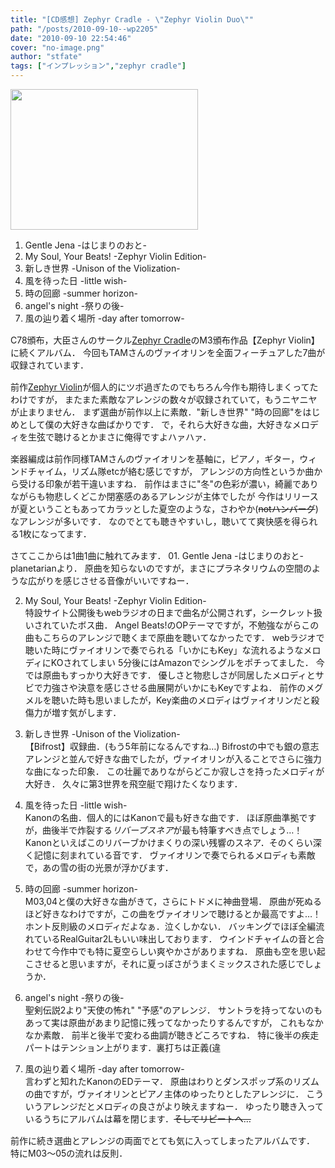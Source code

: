 ```yaml
---
title: "[CD感想] Zephyr Cradle - \"Zephyr Violin Duo\""
path: "/posts/2010-09-10--wp2205"
date: "2010-09-10 22:54:46"
cover: "no-image.png"
author: "stfate"
tags: ["インプレッション","zephyr cradle"]
---
```



<a href="http://stfate.net/wp-content/uploads/2010/08/zephyrDV.jpg"><img src="http://stfate.net/wp-content/uploads/2010/08/zephyrDV-300x225.jpg" alt="" title="zephyrDV" width="300" height="225" class="alignnone size-medium wp-image-2193" /></a>
01. Gentle Jena -はじまりのおと-
02. My Soul, Your Beats! -Zephyr Violin Edition-
03. 新しき世界 -Unison of the Violization-
04. 風を待った日 -little wish-
05. 時の回廊 -summer horizon-
06. angel's night -祭りの後-
07. 風の辿り着く場所 -day after tomorrow-

<!--more-->
<p style="margin-top:15px">C78頒布，大臣さんのサークル<a href="http://www.zephyr-cradle.info/">Zephyr Cradle</a>のM3頒布作品【Zephyr Violin】に続くアルバム．
今回もTAMさんのヴァイオリンを全面フィーチュアした7曲が収録されています．</p>

<p style="margin-top:15px">前作<a href="http://www.zephyr-cradle.info/violin/">Zephyr Violin</a>が個人的にツボ過ぎたのでもちろん今作も期待しまくってたわけですが，
またまた素敵なアレンジの数々が収録されていて，もうニヤニヤが止まりません．
まず選曲が前作以上に素敵．"新しき世界" "時の回廊"をはじめとして僕の大好きな曲ばかりです．
で，それら大好きな曲，大好きなメロディを生弦で聴けるとかまさに俺得ですよハァハァ．</p>

<p style="margin-top:15px">楽器編成は前作同様TAMさんのヴァイオリンを基軸に，ピアノ，ギター，ウィンドチャイム，リズム隊etcが絡む感じですが，
アレンジの方向性というか曲から受ける印象が若干違いますね．
前作はまさに"冬"の色彩が濃い，綺麗でありながらも物悲しくどこか閉塞感のあるアレンジが主体でしたが
今作はリリースが夏ということもあってカラッとした夏空のような，さわやか(<del datetime="2010-09-10T12:15:22+00:00">notハンバーグ</del>)なアレンジが多いです．
なのでとても聴きやすいし，聴いてて爽快感を得られる1枚になってます．</p>

<p style="margin-top:15px">さてここからは1曲1曲に触れてみます．
01. Gentle Jena -はじまりのおと-<br>
planetarianより．
原曲を知らないのですが，まさにプラネタリウムの空間のような広がりを感じさせる音像がいいですねー．

02. My Soul, Your Beats! -Zephyr Violin Edition-<br>
特設サイト公開後もwebラジオの日まで曲名が公開されず，シークレット扱いされていたボス曲．
Angel Beats!のOPテーマですが，不勉強ながらこの曲もこちらのアレンジで聴くまで原曲を聴いてなかったです．
webラジオで聴いた時にヴァイオリンで奏でられる「いかにもKey」な流れるようなメロディにKOされてしまい
5分後にはAmazonでシングルをポチってました．
今では原曲もすっかり大好きです．
優しさと物悲しさが同居したメロディとサビで力強さや決意を感じさせる曲展開がいかにもKeyですよね．
前作のメグメルを聴いた時も思いましたが，Key楽曲のメロディはヴァイオリンだと殺傷力が増す気がします．

03. 新しき世界 -Unison of the Violization-<br>
【Bifrost】収録曲．(もう5年前になるんですね…)
Bifrostの中でも銀の意志アレンジと並んで好きな曲でしたが，ヴァイオリンが入ることでさらに強力な曲になった印象．
この壮麗でありながらどこか寂しさを持ったメロディが大好き．
久々に第3世界を飛空艇で翔けたくなります．

04. 風を待った日 -little wish-<br>
Kanonの名曲．個人的にはKanonで最も好きな曲です．
ほぼ原曲準拠ですが，曲後半で炸裂する<em>リバーブスネア</em>が最も特筆すべき点でしょう…！
Kanonといえばこのリバーブかけまくりの深い残響のスネア．そのくらい深く記憶に刻まれている音です．
ヴァイオリンで奏でられるメロディも素敵で，あの雪の街の光景が浮かびます．

05. 時の回廊 -summer horizon-<br>
M03,04と僕の大好きな曲がきて，さらにトドメに神曲登場．
原曲が死ぬるほど好きなわけですが，この曲をヴァイオリンで聴けるとか最高ですよ…！
ホント反則級のメロディだよなぁ．泣くしかない．
バッキングでほぼ全編流れているRealGuitar2Lもいい味出しております．
ウインドチャイムの音と合わせて今作中でも特に夏空らしい爽やかさがありますね．
原曲も空を思い起こさせると思いますが，それに夏っぽさがうまくミックスされた感じでしょうか．

06. angel's night -祭りの後-<br>
聖剣伝説2より"天使の怖れ" "予感"のアレンジ．
サントラを持ってないのもあって実は原曲があまり記憶に残ってなかったりするんですが，
これもなかなか素敵．
前半と後半で変わる曲調が聴きどころですね．
特に後半の疾走パートはテンション上がります．裏打ちは正義(違

07. 風の辿り着く場所 -day after tomorrow-<br>
言わずと知れたKanonのEDテーマ．
原曲はわりとダンスポップ系のリズムの曲ですが，ヴァイオリンとピアノ主体のゆったりとしたアレンジに．
こういうアレンジだとメロディの良さがより映えますねー．
ゆったり聴き入っているうちにアルバムは幕を閉じます．<del datetime="2010-09-10T12:15:22+00:00">そしてリピートへ…</del></p>

<p style="margin-top:15px">前作に続き選曲とアレンジの両面でとても気に入ってしまったアルバムです．
特にM03～05の流れは反則．</p>